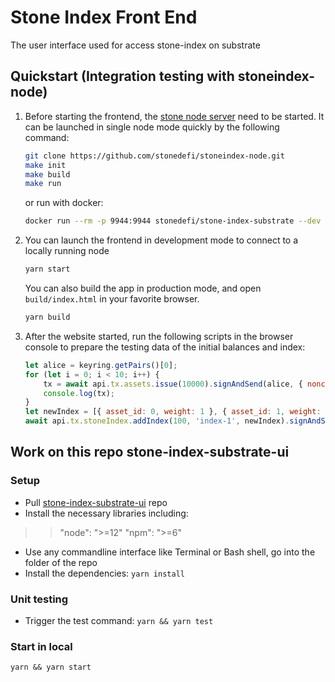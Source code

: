 # Stone Index Front End
The user interface used for access stone-index on substrate

## Quickstart (Integration testing with stoneindex-node)
1. Before starting the frontend, the [stone node server](https://github.com/stonedefi/stoneindex-node) need to be started. It can be launched in single node mode quickly by the following command:

    ```bash
    git clone https://github.com/stonedefi/stoneindex-node.git
    make init
    make build
    make run
    ```

    or run with docker:

    ```bash
    docker run --rm -p 9944:9944 stonedefi/stone-index-substrate --dev --ws-external
    ```


2. You can launch the frontend in development mode to connect to a locally running node

    ```bash
    yarn start
    ```

    You can also build the app in production mode, and open `build/index.html` in your favorite browser.

    ```bash
    yarn build
    ```
    


3. After the website started, run the following scripts in the browser console to prepare the testing data of the initial balances and index:

    ```javascript
    let alice = keyring.getPairs()[0];
    for (let i = 0; i < 10; i++) {
        tx = await api.tx.assets.issue(10000).signAndSend(alice, { nonce: -1 });
        console.log(tx);
    }
    let newIndex = [{ asset_id: 0, weight: 1 }, { asset_id: 1, weight: 1 }];
    await api.tx.stoneIndex.addIndex(100, 'index-1', newIndex).signAndSend(alice, { nonce: -1 });
    ```
## Work on this repo stone-index-substrate-ui
### Setup
* Pull [stone-index-substrate-ui](https://github.com/stonedefi/stone-index-substrate-ui) repo
* Install the necessary libraries including: 
>> "node": ">=12"
>> "npm": ">=6"
* Use any commandline interface like Terminal or Bash shell, go into the folder of the repo
* Install the dependencies:
``` yarn install ```

### Unit testing

* Trigger the test command:
``` yarn && yarn test ```

### Start in local
``` yarn && yarn start ```
